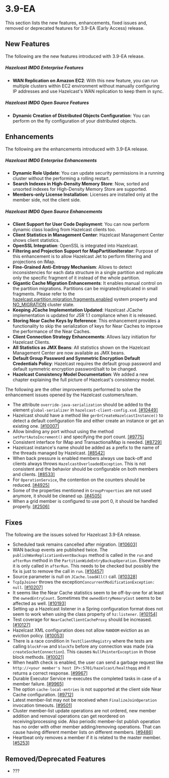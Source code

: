 # 3.9-EA

This section lists the new features, enhancements, fixed issues and, removed or deprecated features for 3.9-EA (Early Access) release.

## New Features

The following are the new features introduced with 3.9-EA release.

##### Hazelcast IMDG Enterprise Features

- **WAN Replication on Amazon EC2**: With this new feature, you can run multiple clusters within EC2 environment without manually configuring IP addresses and use Hazelcast's WAN replication to keep them in sync.


##### Hazelcast IMDG Open Source Features

- **Dynamic Creation of Distributed Objects Configuration**: You can perform on the fly configuration of your distributed objects.



## Enhancements


The following are the enhancements introduced with 3.9-EA release.

##### Hazelcast IMDG Enterprise Enhancements


- **Dynamic Role Update**: You can update security permissions in a running cluster without the performing a rolling restart.
- **Search Indexes in High-Density Memory Store**: Now, sorted and unsorted indexes for High-Density Memory Store are supported.
- **Members-only License Installation**: Licenses are installed only at the member side, not the client side.


##### Hazelcast IMDG Open Source Enhancements

- **Client Support for User Code Deployment**: You can now perform dynamic class loading from Hazelcast clients too.
- **Client Statistics in Management Center**: Hazelcast Management Center shows client statistics.
- **OpenSSL Integration**: OpenSSL is integrated into Hazelcast.
- **Filtering and Projection Support for MapPartitionIterator**: Purpose of this enhancement is to allow Hazelcast Jet to perform filtering and projections on IMap.
- **Fine-Grained Anti-Entropy Mechanism**: Allows to detect inconsistencies for each data structure in a single partition and replicate only the specific fragment of it instead of the whole partition.
- **Gigantic Cache Migration Enhancements**: It enables manual control on the partition migrations. Partitions can be migrated/replicated in small fragments. Please refer to the <a href="http://docs.hazelcast.org/docs/3.9/manual/html/System_Properties.html" target="_blank">hazelcast.partition.migration.fragments.enabled</a> system property and <a href="http://docs.hazelcast.org/docs/latest-development/manual/html/Management/Cluster_Utilities/Managing_Cluster_and_Member_States.html" target="_blank">NO_MIGRATION</a> cluster state.
- **Keeping JCache Implementation Updated**: Hazelcast JCache implementation is updated for JSR 1.1 compliance when it is released.
- **Storing Near Cache Keys by Reference**: This enhancement provides a functionality to skip the serialization of keys for Near Caches to improve the performance of the Near Caches.
- **Client Connection Strategy Enhancements**: Allows lazy initiation for Hazelcast Clients.
- **All Statistics as JMX Beans**: All statistics shown on the Hazelcast Management Center  are now available as JMX beans.
- **Default Group Password and Symmetric Encryption Default Credentials Policy**: Hazelcast requires the default group password and default symmetric encryption password/salt to be changed.
- **Hazelcast Consistency Model Documentation**: We added a new chapter explaining the full picture of Hazelcast's consistency model.



The following are the other improvements performed to solve the enhancement issues opened by the Hazelcast customers/team.

- The attribute `override-java-serialization` should be added to the element `global-serializer` in `hazelcast-client-config.xsd`. <a href="https://github.com/hazelcast/hazelcast/issues/10449" target="_blank">[#10449]</a>
- Hazelcast should have a method like `gerOrCreateHazelcastInstance()` to detect a default configuration file and either create an instance or get an existing one. <a href="https://github.com/hazelcast/hazelcast/issues/10007" target="_blank">[#10007]</a>
- Allow binding any port without using the method `setPortAutoIncrement()` and specifying the port count. <a href="https://github.com/hazelcast/hazelcast/issues/9775" target="_blank">[#9775]</a>
- Consistent interface for IMap and TransactionalMap is needed. <a href="https://github.com/hazelcast/hazelcast/issues/8729" target="_blank">[#8729]</a>
- Hazelcast instance's name should be added as a prefix to the name of the threads managed by Hazelcast. <a href="https://github.com/hazelcast/hazelcast/issues/8542" target="_blank">[#8542]</a>
- When back pressure is enabled members always use back-off and clients always throws `HazelcastOverloadedException`. This is not consistent and the behavior should be configurable on both members and clients. <a href="https://github.com/hazelcast/hazelcast/issues/8533" target="_blank">[#8533]</a>
- For `OperationService`, the contention on the counters should be reduced. <a href="https://github.com/hazelcast/hazelcast/issues/4925" target="_blank">[#4925]</a>
- Some of the properties mentioned in `GroupProperties` are not used anymore, it should be cleaned up. <a href="https://github.com/hazelcast/hazelcast/issues/4505" target="_blank">[#4505]</a>
- When a grid member is configured to use port 0, it should be handled properly. <a href="https://github.com/hazelcast/hazelcast/issues/2506" target="_blank">[#2506]</a>


## Fixes

The following are the issues solved for Hazelcast 3.9-EA release.

- Scheduled task remains cancelled after migration. <a href="https://github.com/hazelcast/hazelcast/issues/10603" target="_blank">[#10603]</a>
- WAN backup events are published twice. The `publishWanReplicationEventBackups` method is called in the `run` and `afterRun` method in the `PartitionWideEntryBackupOperation`. Elsewhere it is only called in `afterRun`. This needs to be checked but possibly the fix is just to remove the call in `run`. <a href="https://github.com/hazelcast/hazelcast/issues/10457" target="_blank">[#10457]</a>
- Source parameter is null on `JCache.loadAll()` call. <a href="https://github.com/hazelcast/hazelcast/issues/10328" target="_blank">[#10328]</a>
- `TcpIpJoiner` throws the exception`ConcurrentModificationException: null`. <a href="https://github.com/hazelcast/hazelcast/issues/10207" target="_blank">[#10207]</a>
- It seems like the Near Cache statistics seem to be off-by-one for at least the `ownedEntryCount`. Sometimes the `ownedEntryMemoryCost` seems to be affected as well. <a href="https://github.com/hazelcast/hazelcast/issues/10193" target="_blank">[#10193]</a>
- Setting up a Hazelcast listener in a Spring configuration format does not seem to work when using the class property of `hz:listener`. <a href="https://github.com/hazelcast/hazelcast/issues/10154" target="_blank">[#10154]</a>
- Test coverage for `NearCacheClientCacheProxy` should be increased. <a href="https://github.com/hazelcast/hazelcast/issues/10127" target="_blank">[#10127]</a>
- Hazelcast XML configuration does not allow `RANDOM` eviction as an eviction policy. <a href="https://github.com/hazelcast/hazelcast/issues/10053" target="_blank">[#10053]</a>
- There is a race condition in `TestClientRegistry` where the tests are calling `blockFrom` and `blockTo` before any connection was made (via `createSocketConnection`). This causes `NullPointerException` in those block methods. <a href="https://github.com/hazelcast/hazelcast/issues/10021" target="_blank">[#10021]</a>
- When health check is enabled, the user can send a garbage request like `http://<your member's host IP>:5701/hazelcast/healthqqq` and it returns a correct response. <a href="https://github.com/hazelcast/hazelcast/issues/9967" target="_blank">[#9967]</a>
- Durable Executor Service re-executes the completed tasks in case of a member failure. <a href="https://github.com/hazelcast/hazelcast/issues/9965" target="_blank">[#9965]</a>
- The option `cache-local-entries` is not supported at the client side Near Cache configuration. <a href="https://github.com/hazelcast/hazelcast/issues/9712" target="_blank">[#9712]</a>
- Latest member-list may not be received when `FinalizeJoinOperation` invocation timeouts. <a href="https://github.com/hazelcast/hazelcast/issues/9501" target="_blank">[#9501]</a>
- Cluster member-list update operations are not ordered, new member addition and removal operations can get reordered on receiving/processing side. Also periodic member-list publish operation has no order with other member adding/removing operations. That can cause having different member lists on different members. <a href="https://github.com/hazelcast/hazelcast/issues/9486" target="_blank">[#9486]</a>
- Heartbeat only removes a member if it is related to the master member. <a href="https://github.com/hazelcast/hazelcast/issues/5253" target="_blank">[#5253]</a>




## Removed/Deprecated Features

- ???
